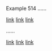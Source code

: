 Example 514
......

[link](/url "title")
[link](/url 'title')
[link](/url (title))

......

<p><a href="/url" title="title">link</a>
<a href="/url" title="title">link</a>
<a href="/url" title="title">link</a></p>
